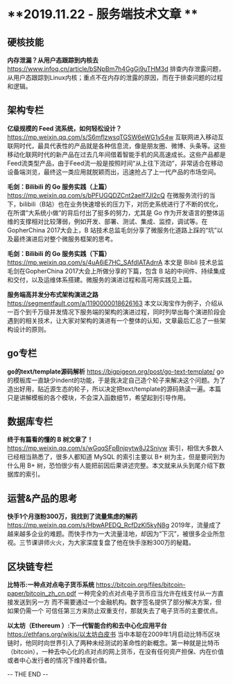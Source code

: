 **2019.11.22 - 服务端技术文章 **
========  

## 硬核技能

**内存泄漏？从用户态跟踪到内核去**
https://www.infoq.cn/article/bSNpBm7h4GgGj9uTHM3d
排查内存泄露问题，从用户态跟踪到Linux内核；重点不在内存的泄露的原因，而在于排查问题的过程和逻辑。


## 架构专栏

**亿级规模的 Feed 流系统，如何轻松设计？**
https://mp.weixin.qq.com/s/S6mflzwsqTGSW6eWG1v54w
互联网进入移动互联网时代，最具代表性的产品就是各种信息流，像是朋友圈、微博、头条等。这些移动化联网时代的新产品在过去几年间借着智能手机的风高速成长。这些产品都是Feed流类型产品，由于Feed流一般是按照时间“从上往下流动”，非常适合在移动设备端浏览，最终这一类应用就脱颖而出，迅速抢占了上一代产品的市场空间。

**毛剑：Bilibili 的 Go 服务实践（上篇）**
https://mp.weixin.qq.com/s/bPFUGQDZCnt2aeIf7JI2cQ
在微服务流行的当下，bilibili（B站）也在业务快速增长的压力下，对历史系统进行了不断的优化，在所谓“大系统小做”的背后付出了挺多的努力，尤其是 Go 作为开发语言的整体运维的支撑相对比较薄弱，例如开发、部署、测试、集成、监控，调试等。在 GopherChina 2017大会上，B 站技术总监毛剑分享了微服务化道路上踩的“坑”以及最终演进后对整个微服务框架的思考。

**毛剑：Bilibili 的 Go 服务实践（下篇）**
https://mp.weixin.qq.com/s/4uA6iE7HC_SAfdIATAdrrA
本文是 Blibli 技术总监毛剑在GopherChina 2017大会上所做分享的下篇，包含 B 站的中间件、持续集成和交付，以及运维体系搭建。微服务的演进过程和高可用实践见上篇。

**服务端高并发分布式架构演进之路**
https://segmentfault.com/a/1190000018626163
本文以淘宝作为例子，介绍从一百个到千万级并发情况下服务端的架构的演进过程，同时列举出每个演进阶段会遇到的相关技术，让大家对架构的演进有一个整体的认知，文章最后汇总了一些架构设计的原则。


## go专栏
**go的text/template源码解析**
https://bigpigeon.org/post/go-text-template/
go的模板库一直缺少indent的功能，于是我决定自己造个轮子来解决这个问题。为了造出好用，贴近源生态的轮子，所以决定把text/template的源码熟读一遍。本篇只是讲解模板的各个模块，不会深入函数细节，希望起到引导作用。


## 数据库专栏

**终于有篇看的懂的 B 树文章了！**
https://mp.weixin.qq.com/s/wGqqSFpBnjpytw8J2Sniyw
索引，相信大多数人已经相当熟悉了，很多人都知道 MySQL 的索引主要以 B+ 树为主，但是要问到为什么用 B+ 树，恐怕很少有人能把前因后果讲述完整。本文就来从头到尾介绍下数据库的索引。


## 运营&产品的思考

**快手1个月涨粉300万，我找到了流量焦虑的解药**
https://mp.weixin.qq.com/s/HbwAPEDQ_RcfDzKl5kyN8g
2019年，流量成了越来越多企业的难题。而快手作为一大流量洼地，却因为“下沉”，被很多企业所忽视。三节课讲师火火，为大家深度复盘了他在快手涨粉300万的秘籍。


## 区块链专栏

**比特币:一种点对点电子货币系统**
https://bitcoin.org/files/bitcoin-paper/bitcoin_zh_cn.pdf
一种完全的点对点电子货币应当允许在线支付从一方直接发送到另一方 而不需要通过一个金融机构。数字签名提供了部分解决方案，但如果仍需一个 可信任第三方来防止双重支付，那就失去了电子货币的主要优点。

**以太坊（Ethereum ）:下一代智能合约和去中心化应用平台**
https://ethfans.org/wikis/以太坊白皮书
当中本聪在2009年1月启动比特币区块链时，他同时向世界引入了两种未经测试的革命性的新概念。第一种就是比特币（bitcoin），一种去中心化的点对点的网上货币，在没有任何资产担保、内在价值或者中心发行者的情况下维持着价值。


-- THE END --
